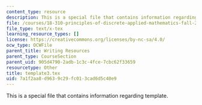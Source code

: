 ```yaml
---
content_type: resource
description: This is a special file that contains information regarding template.
file: /courses/18-310-principles-of-discrete-applied-mathematics-fall-2013/7a1f2aa8d9639c29fc013cad6d5c40e9_template3.tex
file_type: text/x-tex
learning_resource_types: []
license: https://creativecommons.org/licenses/by-nc-sa/4.0/
ocw_type: OCWFile
parent_title: Writing Resources
parent_type: CourseSection
parent_uid: 905d4790-2adb-1c3c-4fce-7cbc62f33659
resourcetype: Other
title: template3.tex
uid: 7a1f2aa8-d963-9c29-fc01-3cad6d5c40e9
---
```

This is a special file that contains information regarding template.